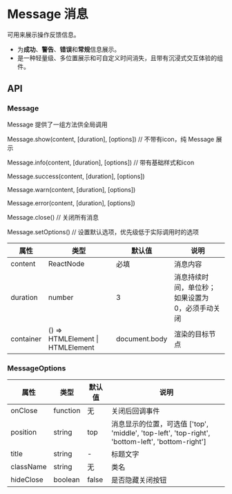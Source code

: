 # Message 消息

可用来展示操作反馈信息。

- 为**成功**、**警告**、**错误**和**常规**信息展示。
- 是一种轻量级、多位置展示和可自定义时间消失，且带有沉浸式交互体验的组件。

<example />

## API 

### Message

Message 提供了一组方法供全局调用

Message.show(content, \[duration], \[options])  // 不带有icon，纯 Message 展示

Message.info(content, \[duration], \[options])    // 带有基础样式和icon

Message.success(content, \[duration], \[options])

Message.warn(content, \[duration], \[options])

Message.error(content, \[duration], \[options])

Message.close() // 关闭所有消息

Message.setOptions() // 设置默认选项，优先级低于实际调用时的选项

| 属性 | 类型 | 默认值 | 说明 |
| --- | --- | --- | --- |
| content | ReactNode | 必填 | 消息内容 |
| duration | number | 3 | 消息持续时间，单位秒；如果设置为 0，必须手动关闭 |
| container | () => HTMLElement \| HTMLElement | document.body | 渲染的目标节点 |


### MessageOptions

| 属性 | 类型 | 默认值 | 说明 |
| --- | --- | --- | --- |
| onClose | function | 无 | 关闭后回调事件 |
| position | string | top | 消息显示的位置，可选值 \['top', 'middle', 'top-left', 'top-right', 'bottom-left', 'bottom-right'] |
| title | string | - | 标题文字 |
| className | string | 无 | 类名 |
| hideClose | boolean | false | 是否隐藏关闭按钮 |